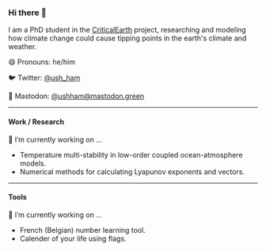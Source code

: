 ### Hi there 👋

I am a PhD student in the [CriticalEarth](https://www.criticalearth.eu/) project, researching and modeling how climate change could cause tipping points in the earth's climate and weather.

😄 Pronouns: he/him

🐦 Twitter: [@ush_ham](https://twitter.com/ush_ham)

🦣 Mastodon: [@ushham@mastodon.green](https://mastodon.green/@ushham)

<!--
**ushham/ushham** is a ✨ _special_ ✨ repository because its `README.md` (this file) appears on your GitHub profile.

Here are some ideas to get you started:

- 🔭 I’m currently working on ...
- 🌱 I’m currently learning ...
- 👯 I’m looking to collaborate on ...
- 🤔 I’m looking for help with ...
- 💬 Ask me about ...
- 📫 How to reach me: ...
- 😄 Pronouns: ...
- ⚡ Fun fact: ...
-->

---

#### Work / Research

🔭 I’m currently working on ...

- Temperature multi-stability in low-order coupled ocean-atmosphere models.
- Numerical methods for calculating Lyapunov exponents and vectors.

---

#### Tools

🔭 I’m currently working on ...

- French (Belgian) number learning tool.
- Calender of your life using flags.
